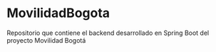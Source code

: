 # MovilidadBogota
Repositorio que contiene el backend desarrollado en Spring Boot del proyecto Movilidad Bogotá
